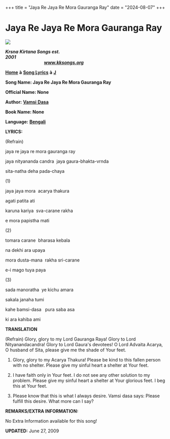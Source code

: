 +++
title = "Jaya Re Jaya Re Mora Gauranga Ray"
date = "2024-08-07"
+++

# Jaya Re Jaya Re Mora Gauranga Ray
**[![](http://kksongs.org/image_files/image002.jpg)](http://kksongs.org/)**

**_Krsna_** **_Kirtana Songs est. 2001_**                                                                                                                                                      **_www.kksongs.org_**

**[Home](http://kksongs.org/)** **à** **[Song Lyrics](http://kksongs.org/lyrics.html)** **à** **[J](http://kksongs.org/songs/song_j.html)**

**Song Name: Jaya Re Jaya Re Mora Gauranga Ray**

**Official Name: None**

**Author:** [**Vamsi** **Dasa**](http://kksongs.org/authors/list/vamsi.html)

**Book Name: None**

**Language:** [**Bengali**](http://kksongs.org/language/list/bengali.html)

**LYRICS:**

(Refrain)

jaya re jaya re mora gauranga ray

jaya nityananda candra  jaya gaura-bhakta-vrnda

sita-natha deha pada-chaya

(1)

jaya jaya mora  acarya thakura

agati patita ati

karuna kariya  sva-carane rakha

e mora papistha mati

(2)

tomara carane  bharasa kebala

na dekhi ara upaya

mora dusta-mana  rakha sri-carane

e-i mago tuya paya

(3)

sada manoratha  ye kichu amara

sakala janaha tumi

kahe bamsi-dasa   pura saba asa

ki ara kahiba ami

**TRANSLATION**

(Refrain) Glory, glory to my Lord Gauranga Raya! Glory to Lord Nityanandacandra! Glory to Lord Gaura's devotees! O Lord Advaita Acarya, O husband of Sita, please give me the shade of Your feet.

1) Glory, glory to my Acarya Thakura! Please be kind to this fallen person with no shelter. Please give my sinful heart a shelter at Your feet.

2) I have faith only in Your feet. I do not see any other solution to my problem. Please give my sinful heart a shelter at Your glorious feet. I beg this at Your feet.

3) Please know that this is what I always desire. Vamsi dasa says: Please fulfill this desire. What more can I say?

**REMARKS/EXTRA INFORMATION:**

No Extra Information available for this song!

**UPDATED:** June 27, 2009